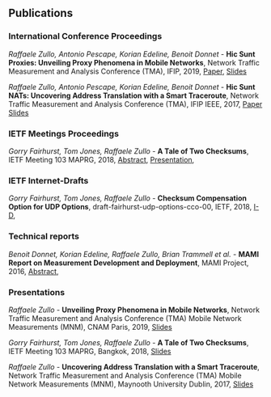 ## Publications

### International Conference Proceedings

_Raffaele Zullo, Antonio Pescape, Korian Edeline, Benoit Donnet_ - 
**Hic Sunt Proxies: Unveiling Proxy Phenomena in Mobile Networks**, 
Network Traffic Measurement and Analysis Conference (TMA), IFIP, 
2019,
[Paper](http://middleboxes.org/raffaelezullo/publications/tma2019-zullo-proxies.pdf), 
[Slides](http://middleboxes.org/raffaelezullo/publications/tma2019-zullo-proxies-slides.pdf) 

_Raffaele Zullo, Antonio Pescape, Korian Edeline, Benoit Donnet_ - 
**Hic Sunt NATs: Uncovering Address Translation with a Smart Traceroute**, 
Network Traffic Measurement and Analysis Conference (TMA), IFIP IEEE, 
2017, 
[Paper](http://middleboxes.org/raffaelezullo/publications/tma2017-zullo-nats.pdf) 
[Slides](http://middleboxes.org/raffaelezullo/publications/tma2017-zullo-nats-slides.pdf) 

### IETF Meetings Proceedings

_Gorry Fairhurst, Tom Jones, Raffaele Zullo_ - 
**A Tale of Two Checksums**, 
IETF Meeting 103 MAPRG, 
2018, 
[Abstract](http://middleboxes.org/raffaelezullo/publications/ietf103-maprg-cco-abstract.pdf), 
[Presentation](http://middleboxes.org/raffaelezullo/publications/ietf103-maprg-cco-slides.pdf), 

### IETF Internet-Drafts
_Gorry Fairhurst, Tom Jones, Raffaele Zullo_ - 
**Checksum Compensation Option for UDP Options**, 
draft-fairhurst-udp-options-cco-00, 
IETF, 
2018, 
[I-D](http://middleboxes.org/raffaelezullo/publications/draft-fairhurst-udp-options-cco.pdf), 

### Technical reports
_Benoit Donnet, Korian Edeline, Raffaele Zullo, Brian Trammell et al._ - 
**MAMI Report on Measurement Development and Deployment**, 
MAMI Project, 
2016, 
[Abstract](http://middleboxes.org/raffaelezullo/publications/mami2016.pdf), 

### Presentations
_Raffaele Zullo_ - 
**Unveiling Proxy Phenomena in Mobile Networks**, 
Network Traffic Measurement and Analysis Conference (TMA) Mobile Network Measurements (MNM), 
CNAM Paris, 2019, 
[Slides](http://middleboxes.org/raffaelezullo/publications/tma2019-zullo-proxies-slides.pdf) 

_Gorry Fairhurst, Tom Jones, Raffaele Zullo_ - 
**A Tale of Two Checksums**, 
IETF Meeting 103 MAPRG, 
Bangkok, 2018, 
[Slides](http://middleboxes.org/raffaelezullo/publications/ietf103_maprg_cco_slides.pdf) 

_Raffaele Zullo_ - 
**Uncovering Address Translation with a Smart Traceroute**, 
Network Traffic Measurement and Analysis Conference (TMA) Mobile Network Measurements (MNM), 
Maynooth University Dublin, 2017, 
[Slides](http://middleboxes.org/raffaelezullo/publications/tma2017-zullo-nats-slides.pdf) 
